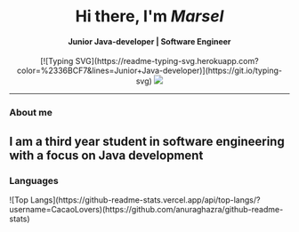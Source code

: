<div align="center">
    <h1 >Hi there, I'm <i>Marsel</i></h1>
    <h4>Junior Java-developer | Software Engineer</h4>
[![Typing SVG](https://readme-typing-svg.herokuapp.com?color=%2336BCF7&lines=Junior+Java-developer)](https://git.io/typing-svg)
    <img src="https://readme-typing-svg.herokuapp.com?color=%2336BCF7&lines=Junior+Java-developer">
    <hr/>
</div>
<h3>About me</h3>
<h2>I am a third year student in software engineering with a focus on Java development</h2>
<h3>Languages</h3>
![Top Langs](https://github-readme-stats.vercel.app/api/top-langs/?username=CacaoLovers)(https://github.com/anuraghazra/github-readme-stats)


